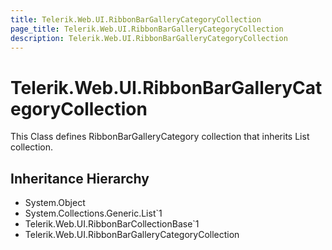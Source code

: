 ```yaml
---
title: Telerik.Web.UI.RibbonBarGalleryCategoryCollection
page_title: Telerik.Web.UI.RibbonBarGalleryCategoryCollection
description: Telerik.Web.UI.RibbonBarGalleryCategoryCollection
---
```


# Telerik.Web.UI.RibbonBarGalleryCategoryCollection

This Class defines RibbonBarGalleryCategory collection that inherits List collection.

## Inheritance Hierarchy

* System.Object
* System.Collections.Generic.List`1
* Telerik.Web.UI.RibbonBarCollectionBase`1
* Telerik.Web.UI.RibbonBarGalleryCategoryCollection

